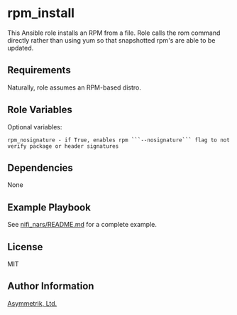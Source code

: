 rpm_install
===========

This Ansible role installs an RPM from a file. Role calls the rom command directly rather than using yum so that snapshotted
rpm's are able to be updated.

Requirements
------------

Naturally, role assumes an RPM-based distro.

Role Variables
--------------

Optional variables:

    rpm_nosignature - if True, enables rpm ```--nosignature``` flag to not verify package or header signatures

Dependencies
------------

None

Example Playbook
----------------

See [nifi_nars/README.md](../nifi_nars/README.md) for a complete example.

License
-------

MIT

Author Information
------------------

[Asymmetrik, Ltd.](https://www.asymmetrik.com/)
